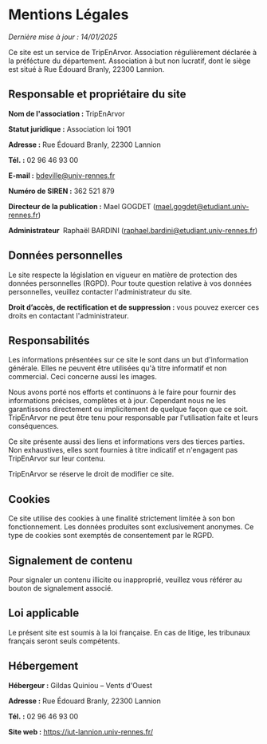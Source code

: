 # Mentions Légales

*Dernière mise à jour&nbsp;: 14/01/2025*

Ce site est un service de TripEnArvor. Association régulièrement déclarée à la préfécture du département. Association à but non lucratif, dont le siège est situé à Rue Édouard Branly, 22300 Lannion.

## Responsable et propriétaire du site

**Nom de l'association&nbsp;:** TripEnArvor

**Statut juridique&nbsp;:** Association loi 1901

**Adresse&nbsp;:** Rue Édouard Branly, 22300 Lannion

**Tél.&nbsp;:** 02 96 46 93 00

**E-mail&nbsp;:** [bdeville@univ-rennes.fr](mailto:bdeville@univ-rennes.fr)

**Numéro de SIREN&nbsp;:** 362 521 879

**Directeur de la publication&nbsp;:** Mael GOGDET ([mael.gogdet@etudiant.univ-rennes.fr](mailto:mael.gogdet@etudiant.univ-rennes.fr))

**Administrateur&nbsp;** Raphaël BARDINI ([raphael.bardini@etudiant.univ-rennes.fr](mailto:raphael.bardini@etudiant.univ-rennes.fr))

## Données personnelles

Le site respecte la législation en vigueur en matière de protection des données personnelles (RGPD). Pour toute question relative à vos données personnelles, veuillez contacter l'administrateur du site.

**Droit d’accès, de rectification et de suppression&nbsp;:** vous pouvez exercer ces droits en contactant l'administrateur.

## Responsabilités

Les informations présentées sur ce site le sont dans un but d'information générale. Elles ne peuvent être utilisées qu'à titre informatif et non commercial. Ceci concerne aussi les images.

Nous avons porté nos efforts et continuons à le faire pour fournir des informations précises,
complètes et à jour. Cependant nous ne les garantissons directement ou implicitement de quelque façon que ce soit. TripEnArvor ne peut être tenu pour responsable par l'utilisation faite et leurs conséquences.

Ce site présente aussi des liens et informations vers des tierces parties. Non exhaustives, elles sont fournies à titre indicatif et n'engagent pas TripEnArvor sur leur contenu.

TripEnArvor se réserve le droit de modifier ce site.

## Cookies

Ce site utilise des cookies à une finalité strictement limitée à son bon fonctionnement. Les données produites sont exclusivement anonymes. Ce type de cookies sont exemptés de consentement par le RGPD.

## Signalement de contenu

Pour signaler un contenu illicite ou inapproprié, veuillez vous référer au bouton de signalement associé.

## Loi applicable

Le présent site est soumis à la loi française. En cas de litige, les tribunaux français seront seuls compétents.

## Hébergement

**Hébergeur&nbsp;:** Gildas Quiniou &ndash; Vents d'Ouest

**Adresse&nbsp;:** Rue Édouard Branly, 22300 Lannion

**Tél.&nbsp;:** 02 96 46 93 00

**Site web&nbsp;:** <https://iut-lannion.univ-rennes.fr/>
